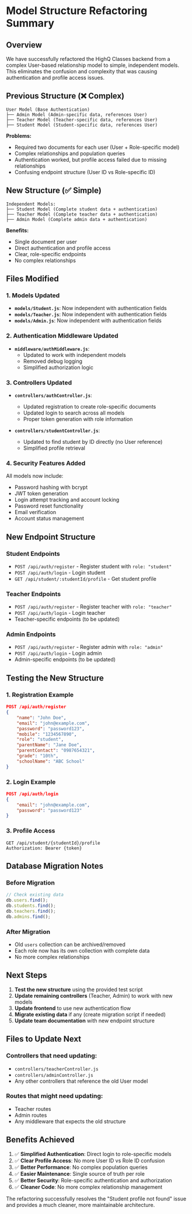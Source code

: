 # Model Structure Refactoring Summary

## Overview

We have successfully refactored the HighQ Classes backend from a complex User-based relationship model to simple, independent models. This eliminates the confusion and complexity that was causing authentication and profile access issues.

## Previous Structure (❌ Complex)

```
User Model (Base Authentication)
├── Admin Model (Admin-specific data, references User)
├── Teacher Model (Teacher-specific data, references User)
├── Student Model (Student-specific data, references User)
```

**Problems:**

-   Required two documents for each user (User + Role-specific model)
-   Complex relationships and population queries
-   Authentication worked, but profile access failed due to missing relationships
-   Confusing endpoint structure (User ID vs Role-specific ID)

## New Structure (✅ Simple)

```
Independent Models:
├── Student Model (Complete student data + authentication)
├── Teacher Model (Complete teacher data + authentication)
├── Admin Model (Complete admin data + authentication)
```

**Benefits:**

-   Single document per user
-   Direct authentication and profile access
-   Clear, role-specific endpoints
-   No complex relationships

## Files Modified

### 1. Models Updated

-   **`models/Student.js`**: Now independent with authentication fields
-   **`models/Teacher.js`**: Now independent with authentication fields
-   **`models/Admin.js`**: Now independent with authentication fields

### 2. Authentication Middleware Updated

-   **`middleware/authMiddleware.js`**:
    -   Updated to work with independent models
    -   Removed debug logging
    -   Simplified authorization logic

### 3. Controllers Updated

-   **`controllers/authController.js`**:

    -   Updated registration to create role-specific documents
    -   Updated login to search across all models
    -   Proper token generation with role information

-   **`controllers/studentController.js`**:
    -   Updated to find student by ID directly (no User reference)
    -   Simplified profile retrieval

### 4. Security Features Added

All models now include:

-   Password hashing with bcrypt
-   JWT token generation
-   Login attempt tracking and account locking
-   Password reset functionality
-   Email verification
-   Account status management

## New Endpoint Structure

### Student Endpoints

-   `POST /api/auth/register` - Register student with `role: "student"`
-   `POST /api/auth/login` - Login student
-   `GET /api/student/:studentId/profile` - Get student profile

### Teacher Endpoints

-   `POST /api/auth/register` - Register teacher with `role: "teacher"`
-   `POST /api/auth/login` - Login teacher
-   Teacher-specific endpoints (to be updated)

### Admin Endpoints

-   `POST /api/auth/register` - Register admin with `role: "admin"`
-   `POST /api/auth/login` - Login admin
-   Admin-specific endpoints (to be updated)

## Testing the New Structure

### 1. Registration Example

```json
POST /api/auth/register
{
    "name": "John Doe",
    "email": "john@example.com",
    "password": "password123",
    "mobile": "1234567890",
    "role": "student",
    "parentName": "Jane Doe",
    "parentContact": "0987654321",
    "grade": "10th",
    "schoolName": "ABC School"
}
```

### 2. Login Example

```json
POST /api/auth/login
{
    "email": "john@example.com",
    "password": "password123"
}
```

### 3. Profile Access

```
GET /api/student/{studentId}/profile
Authorization: Bearer {token}
```

## Database Migration Notes

### Before Migration

```javascript
// Check existing data
db.users.find();
db.students.find();
db.teachers.find();
db.admins.find();
```

### After Migration

-   Old `users` collection can be archived/removed
-   Each role now has its own collection with complete data
-   No more complex relationships

## Next Steps

1. **Test the new structure** using the provided test script
2. **Update remaining controllers** (Teacher, Admin) to work with new models
3. **Update frontend** to use new authentication flow
4. **Migrate existing data** if any (create migration script if needed)
5. **Update team documentation** with new endpoint structure

## Files to Update Next

### Controllers that need updating:

-   `controllers/teacherController.js`
-   `controllers/adminController.js`
-   Any other controllers that reference the old User model

### Routes that might need updating:

-   Teacher routes
-   Admin routes
-   Any middleware that expects the old structure

## Benefits Achieved

1. ✅ **Simplified Authentication**: Direct login to role-specific models
2. ✅ **Clear Profile Access**: No more User ID vs Role ID confusion
3. ✅ **Better Performance**: No complex population queries
4. ✅ **Easier Maintenance**: Single source of truth per role
5. ✅ **Better Security**: Role-specific authentication and authorization
6. ✅ **Cleaner Code**: No more complex relationship management

The refactoring successfully resolves the "Student profile not found" issue and provides a much cleaner, more maintainable architecture.

